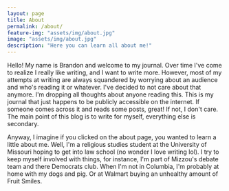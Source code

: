 ```yaml
---
layout: page
title: About
permalink: /about/
feature-img: "assets/img/about.jpg"
image: "assets/img/about.jpg"
description: "Here you can learn all about me!"
---
```


Hello! My name is Brandon and welcome to my journal. Over time I've come to realize I really like writing, and I want to write more. However, most of my attempts at writing are always squandered by worrying about an audience and who's reading it or whatever. I've decided to not care about that anymore. I'm dropping all thoughts about anyone reading this. This is my journal that just happens to be publicly accessible on the internet. If someone comes across it and reads some posts, great! If not, I don't care. The main point of this blog is to write for myself, everything else is secondary.

Anyway, I imagine if you clicked on the about page, you wanted to learn a little about me. Well, I'm a religious studies student at the University of Missouri hoping to get into law school (no wonder I love writing lol). I try to keep myself involved with things, for instance, I'm part of Mizzou's debate team and there Democrats club. When I'm not in Columbia, I'm probably at home with my dogs and pig. Or at Walmart buying an unhealthy amount of Fruit Smiles.
